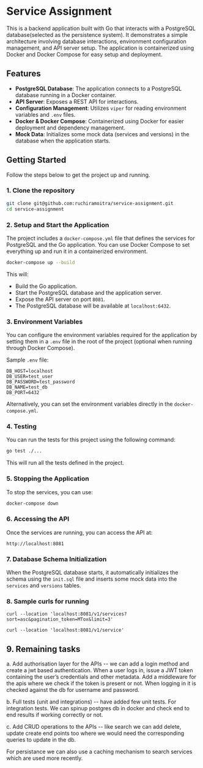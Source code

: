 # Service Assignment

This is a backend application built with Go that interacts with a PostgreSQL database(selected as the persistence system). It demonstrates a simple architecture involving database interactions, environment configuration management, and API server setup. The application is containerized using Docker and Docker Compose for easy setup and deployment.

## Features

- **PostgreSQL Database**: The application connects to a PostgreSQL database running in a Docker container.
- **API Server**: Exposes a REST API for interactions.
- **Configuration Management**: Utilizes `viper` for reading environment variables and `.env` files.
- **Docker & Docker Compose**: Containerized using Docker for easier deployment and dependency management.
- **Mock Data**: Initializes some mock data (services and versions) in the database when the application starts.

## Getting Started

Follow the steps below to get the project up and running.

### 1. Clone the repository

```bash
git clone git@github.com:ruchiramoitra/service-assignment.git
cd service-assignment
```

### 2. Setup and Start the Application

The project includes a `docker-compose.yml` file that defines the services for PostgreSQL and the Go application. You can use Docker Compose to set everything up and run it in a containerized environment.

```bash
docker-compose up --build
```

This will:
- Build the Go application.
- Start the PostgreSQL database and the application server.
- Expose the API server on port `8081`.
- The PostgreSQL database will be available at `localhost:6432`.

### 3. Environment Variables

You can configure the environment variables required for the application by setting them in a `.env` file in the root of the project (optional when running through Docker Compose).

Sample `.env` file:
```env
DB_HOST=localhost
DB_USER=test_user
DB_PASSWORD=test_password
DB_NAME=test_db
DB_PORT=6432
```

Alternatively, you can set the environment variables directly in the `docker-compose.yml`.

### 4. Testing

You can run the tests for this project using the following command:

```bash
go test ./...
```

This will run all the tests defined in the project.

### 5. Stopping the Application

To stop the services, you can use:

```bash
docker-compose down
```

### 6. Accessing the API

Once the services are running, you can access the API at:

```
http://localhost:8081
```

### 7. Database Schema Initialization

When the PostgreSQL database starts, it automatically initializes the schema using the `init.sql` file and inserts some mock data into the `services` and `versions` tables.

### 8. Sample curls for running
```curl
curl --location 'localhost:8081/v1/services?sort=asc&pagination_token=MTox&limit=3'
```
```curl
curl --location 'localhost:8081/v1/service'
```

## 9. Remaining tasks

a. Add authorisation layer for the APIs -- we can add a login method and create a jwt based authentication. When a user logs in, issue a JWT token containing the user’s credentials and other metadata. Add a middleware for the apis where we check if the token is present or not. When logging in it is checked against the db for username and password.


b. Full tests (unit and integrations) -- have added few unit tests. For integration tests. We can spinup postgres db in docker and check end to end results if working correctly or not.


c. Add CRUD operations to the APIs -- like search we can add delete, update create end points too where we would need the corresponding queries to update in the db.


For persistance we can also use a caching mechanism to search services which are used more recently.

